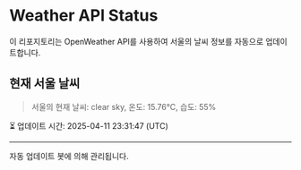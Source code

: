
# Weather API Status

이 리포지토리는 OpenWeather API를 사용하여 서울의 날씨 정보를 자동으로 업데이트합니다.

## 현재 서울 날씨
> 서울의 현재 날씨: clear sky, 온도: 15.76°C, 습도: 55%

⏳ 업데이트 시간: 2025-04-11 23:31:47 (UTC)

---
자동 업데이트 봇에 의해 관리됩니다.
